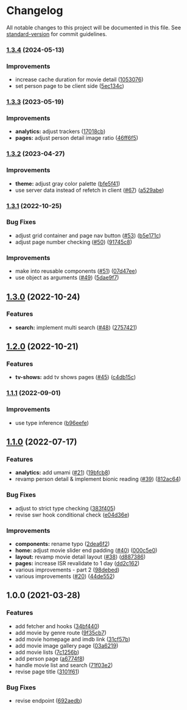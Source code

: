# Changelog

All notable changes to this project will be documented in this file. See [standard-version](https://github.com/conventional-changelog/standard-version) for commit guidelines.

### [1.3.4](https://github.com/agustinusnathaniel/muvees/compare/v1.3.3...v1.3.4) (2024-05-13)


### Improvements

* increase cache duration for movie detail ([1053076](https://github.com/agustinusnathaniel/muvees/commit/105307683ab222b4c50eb6f0dba608eeab022f8f))
* set person page to be client side ([5ec134c](https://github.com/agustinusnathaniel/muvees/commit/5ec134cdd99c85643fd747c72cd7ce6a6954ba52))

### [1.3.3](https://github.com/agustinusnathaniel/muvees/compare/v1.3.2...v1.3.3) (2023-05-19)


### Improvements

* **analytics:** adjust trackers ([17018cb](https://github.com/agustinusnathaniel/muvees/commit/17018cb5a053f802bc4e928747ac6b663e4b802e))
* **pages:** adjust person detail image ratio ([46ff6f5](https://github.com/agustinusnathaniel/muvees/commit/46ff6f5f6b02221ad25bec3d08f4b6b153828181))

### [1.3.2](https://github.com/agustinusnathaniel/muvees/compare/v1.3.1...v1.3.2) (2023-04-27)


### Improvements

* **theme:** adjust gray color palette ([bfe5f41](https://github.com/agustinusnathaniel/muvees/commit/bfe5f417f1e76c3920503d4312159159beafbd6d))
* use server data instead of refetch in client ([#67](https://github.com/agustinusnathaniel/muvees/issues/67)) ([a529abe](https://github.com/agustinusnathaniel/muvees/commit/a529abe32d1710a6c0927427e775bcb6087b1288))

### [1.3.1](https://github.com/agustinusnathaniel/muvees/compare/v1.3.0...v1.3.1) (2022-10-25)


### Bug Fixes

* adjust grid container and page nav button ([#53](https://github.com/agustinusnathaniel/muvees/issues/53)) ([b5e171c](https://github.com/agustinusnathaniel/muvees/commit/b5e171c5b1877f669195e8f2e7dbbf7b2c08c838))
* adjust page number checking ([#50](https://github.com/agustinusnathaniel/muvees/issues/50)) ([91745c8](https://github.com/agustinusnathaniel/muvees/commit/91745c8fbd8ec53e01989a866ec4244b37f86753))


### Improvements

* make into reusable components ([#51](https://github.com/agustinusnathaniel/muvees/issues/51)) ([07d47ee](https://github.com/agustinusnathaniel/muvees/commit/07d47ee6401eeddac14ea82ec2c84e787a514dac))
* use object as arguments ([#49](https://github.com/agustinusnathaniel/muvees/issues/49)) ([5dae9f7](https://github.com/agustinusnathaniel/muvees/commit/5dae9f7c95e3ed1811bb1fce83a2075df6518b0c))

## [1.3.0](https://github.com/agustinusnathaniel/muvees/compare/v1.2.0...v1.3.0) (2022-10-24)


### Features

* **search:** implement multi search ([#48](https://github.com/agustinusnathaniel/muvees/issues/48)) ([2757421](https://github.com/agustinusnathaniel/muvees/commit/2757421ac6ec299c521f15361629b2c178237f40))

## [1.2.0](https://github.com/agustinusnathaniel/muvees/compare/v1.1.1...v1.2.0) (2022-10-21)


### Features

* **tv-shows:** add tv shows pages ([#45](https://github.com/agustinusnathaniel/muvees/issues/45)) ([c4db15c](https://github.com/agustinusnathaniel/muvees/commit/c4db15cc44f713be3e1d41b2b52509e475b53d52))

### [1.1.1](https://github.com/agustinusnathaniel/muvees/compare/v1.1.0...v1.1.1) (2022-09-01)


### Improvements

* use type inference ([b96eefe](https://github.com/agustinusnathaniel/muvees/commit/b96eefeeeef8c43976dfcb6b540d0cf37a8d1104))

## [1.1.0](https://github.com/agustinusnathaniel/muvees/compare/v1.0.0...v1.1.0) (2022-07-17)


### Features

* **analytics:** add umami ([#21](https://github.com/agustinusnathaniel/muvees/issues/21)) ([19bfcb8](https://github.com/agustinusnathaniel/muvees/commit/19bfcb8bdf5c72cb2a7be59e628050462926218f))
* revamp person detail & implement bionic reading ([#39](https://github.com/agustinusnathaniel/muvees/issues/39)) ([812ac64](https://github.com/agustinusnathaniel/muvees/commit/812ac64442907c5765cd3b678c29ddd24b89c0f0))


### Bug Fixes

* adjust to strict type checking ([383f405](https://github.com/agustinusnathaniel/muvees/commit/383f40547a5a20552e979d21b3a2c485bd1ab4da))
* revise swr hook conditional check ([e04d36e](https://github.com/agustinusnathaniel/muvees/commit/e04d36ef5226e7d7e626a5a613e03a11a8bcfde4))


### Improvements

* **components:** rename typo ([2dea6f2](https://github.com/agustinusnathaniel/muvees/commit/2dea6f23452e71fba523b6d6f663a4353d912130))
* **home:** adjust movie slider end padding ([#40](https://github.com/agustinusnathaniel/muvees/issues/40)) ([000c5e0](https://github.com/agustinusnathaniel/muvees/commit/000c5e0f18161ddcdbba790231e54bf98e0e9ace))
* **layout:** revamp movie detail layout ([#38](https://github.com/agustinusnathaniel/muvees/issues/38)) ([d887386](https://github.com/agustinusnathaniel/muvees/commit/d887386ca4bbfc08f23800fe4ece51a69affb7d6))
* **pages:** increase ISR revalidate to 1 day ([dd2c162](https://github.com/agustinusnathaniel/muvees/commit/dd2c162497afac6a34858aec188dbc5fdf35f72c))
* various improvements - part 2 ([98debed](https://github.com/agustinusnathaniel/muvees/commit/98debed3fb491061b7dabc8632043b37006ca8fd))
* various improvements ([#20](https://github.com/agustinusnathaniel/muvees/issues/20)) ([44de552](https://github.com/agustinusnathaniel/muvees/commit/44de552bffdf74f73ba173b7a62b43f294645664))

## 1.0.0 (2021-03-28)


### Features

* add fetcher and hooks ([34bf440](https://github.com/agustinusnathaniel/muvees/commit/34bf440206c55ea6dbafdcc16bbf18af7d7c2556))
* add movie by genre route ([9f35cb7](https://github.com/agustinusnathaniel/muvees/commit/9f35cb7cfafbce0e54c716304f64e7d0a7b4200b))
* add movie homepage and imdb link ([31cf57b](https://github.com/agustinusnathaniel/muvees/commit/31cf57b92fe8b1d89df480280450fa771d868683))
* add movie image gallery page ([03a6219](https://github.com/agustinusnathaniel/muvees/commit/03a6219ae8245487a40272e68aed260ebd74efaf))
* add movie lists ([7c1256b](https://github.com/agustinusnathaniel/muvees/commit/7c1256bf0a2a2da87c42846ae8f1f6118196e397))
* add person page ([a6774f8](https://github.com/agustinusnathaniel/muvees/commit/a6774f81d61212276acbf422f7a86ffbd2a5c544))
* handle movie list and search ([71f03e2](https://github.com/agustinusnathaniel/muvees/commit/71f03e2d91f2100bb4a7fec0a4e56fb4db2f3824))
* revise page title ([3101f61](https://github.com/agustinusnathaniel/muvees/commit/3101f613daa0a575425e93b26d343cf3ac5cb604))


### Bug Fixes

* revise endpoint ([692aedb](https://github.com/agustinusnathaniel/muvees/commit/692aedbfdc3beb1d8b534eda18c6f29fcf486670))
